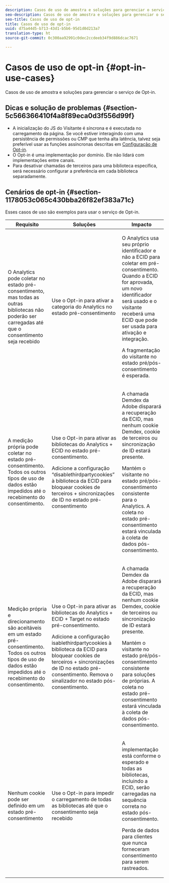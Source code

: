 ```yaml
---
description: Casos de uso de amostra e soluções para gerenciar o serviço de Opt-in.
seo-description: Casos de uso de amostra e soluções para gerenciar o serviço de Opt-in.
seo-title: Casos de uso de opt-in
title: Casos de uso de opt-in
uuid: d75a44d5-b713-43d1-b5b6-95d1d0d213a7
translation-type: ht
source-git-commit: 0c300aa92991c0dec2ccdeeb34f9d886dcac7671

---
```



# Casos de uso de opt-in {#opt-in-use-cases}

Casos de uso de amostra e soluções para gerenciar o serviço de Opt-in.

## Dicas e solução de problemas {#section-5c566366410f4a8f89eca0d3f556d99f}

* A inicialização do JS do Visitante é síncrona e é executada no carregamento da página. Se você estiver interagindo com uma persistência de permissões ou CMP que tenha alta latência, talvez seja preferível usar as funções assíncronas descritas em [Configuração de Opt-in](../../implementation-guides/opt-in-service/getting-started.md#section-cf9ab638780141c9b62dc57cf00b7047).
* O Opt-in é uma implementação por domínio. Ele não lidará com implementações entre canais.
* Para desativar chamadas de terceiros para uma biblioteca específica, será necessário configurar a preferência em cada biblioteca separadamente.

## Cenários de opt-in  {#section-1178053c065c430bba26f82ef383a71c}

Esses casos de uso são exemplos para usar o serviço de Opt-in.

<table id="table_83C85343611344D8A8315157C1B4240F"> 
 <thead> 
  <tr> 
   <th colname="col1" class="entry"> Requisito </th> 
   <th colname="col2" class="entry"> Soluções </th> 
   <th colname="col3" class="entry"> Impacto </th> 
  </tr>
 </thead>
 <tbody> 
  <tr> 
   <td colname="col1"> <p>O Analytics pode coletar no estado pré-consentimento, mas todas as outras bibliotecas não poderão ser carregadas até que o consentimento seja recebido </p> </td> 
   <td colname="col2"> <p>Use o Opt-in para ativar a categoria do Analytics no estado pré-consentimento </p> </td> 
   <td colname="col3"> <p>O Analytics usa seu próprio identificador e não a ECID para coletar em pré-consentimento. Quando a ECID for aprovada, um novo identificador será usado e o visitante receberá uma ECID que pode ser usada para ativação e integração. </p> <p>A fragmentação do visitante no estado pré/pós-consentimento é esperada. </p> </td> 
  </tr> 
  <tr> 
   <td colname="col1"> <p>A medição própria pode coletar no estado pré-consentimento. Todos os outros tipos de uso de dados estão impedidos até o recebimento do consentimento. </p> </td> 
   <td colname="col2"> <p>Use o Opt-in para ativar as bibliotecas do Analytics + ECID no estado pré-consentimento. </p> <p>Adicione a configuração “disablethirdpartycookies” à biblioteca da ECID para bloquear cookies de terceiros + sincronizações de ID no estado pré-consentimento </p> </td> 
   <td colname="col3"> <p>A chamada Demdex da Adobe disparará a recuperação da ECID, mas nenhum cookie Demdex, cookie de terceiros ou sincronização de ID estará presente. </p> <p>Mantém o visitante no estado pré/pós-consentimento consistente para o Analytics. A coleta no estado pré-consentimento estará vinculada à coleta de dados pós-consentimento. </p> </td> 
  </tr> 
  <tr> 
   <td colname="col1"> <p>Medição própria e direcionamento são aceitáveis em um estado pré-consentimento. Todos os outros tipos de uso de dados estão impedidos até o recebimento do consentimento. </p> </td> 
   <td colname="col2"> <p>Use o Opt-in para ativar as bibliotecas do Analytics + ECID + Target no estado pré-consentimento. </p> <p>Adicione a configuração <span class="codeph">isablethirdpartycookies</span> à biblioteca da ECID para bloquear cookies de terceiros + sincronizações de ID no estado pré-consentimento. Remova o sinalizador no estado pós-consentimento. </p> </td> 
   <td colname="col3"> <p>A chamada Demdex da Adobe disparará a recuperação da ECID, mas nenhum cookie Demdex, cookie de terceiros ou sincronização de ID estará presente. </p> <p>Mantém o visitante no estado pré/pós-consentimento consistente para soluções de próprias. A coleta no estado pré-consentimento estará vinculada à coleta de dados pós-consentimento. </p> </td> 
  </tr> 
  <tr> 
   <td colname="col1"> <p>Nenhum cookie pode ser definido em um estado pré-consentimento </p> </td> 
   <td colname="col2"> <p>Use o Opt-in para impedir o carregamento de todas as bibliotecas até que o consentimento seja recebido </p> </td> 
   <td colname="col3"> <p>A implementação está conforme o esperado e todas as bibliotecas, incluindo a ECID, serão carregadas na sequência correta no estado pós-consentimento. </p> <p>Perda de dados para clientes que nunca forneceram consentimento para serem rastreados. </p> </td> 
  </tr> 
 </tbody> 
</table>

